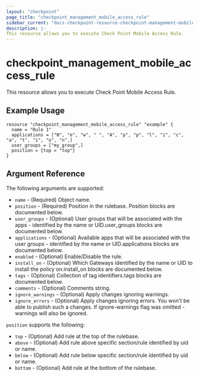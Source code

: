```yaml
---
layout: "checkpoint"
page_title: "checkpoint_management_mobile_access_rule"
sidebar_current: "docs-checkpoint-resource-checkpoint-management-mobile-access-rule"
description: |-
This resource allows you to execute Check Point Mobile Access Rule.
---
```


# checkpoint_management_mobile_access_rule

This resource allows you to execute Check Point Mobile Access Rule.

## Example Usage


```hcl
resource "checkpoint_management_mobile_access_rule" "example" {
  name = "Rule 1"
  applications = ["N", "e", "w", " ", "A", "p", "p", "l", "i", "c", "a", "t", "i", "o", "n",]
  user_groups = ["my_group",]
  position = {top = "top"}
}
```

## Argument Reference

The following arguments are supported:

* `name` - (Required) Object name. 
* `position` - (Required) Position in the rulebase. Position blocks are documented below.
* `user_groups` - (Optional) User groups that will be associated with the apps - identified by the name or UID.user_groups blocks are documented below.
* `applications` - (Optional) Available apps that will be associated with the user groups - identified by the name or UID.applications blocks are documented below.
* `enabled` - (Optional) Enable/Disable the rule. 
* `install_on` - (Optional) Which Gateways identified by the name or UID to install the policy on.install_on blocks are documented below.
* `tags` - (Optional) Collection of tag identifiers.tags blocks are documented below.
* `comments` - (Optional) Comments string. 
* `ignore_warnings` - (Optional) Apply changes ignoring warnings. 
* `ignore_errors` - (Optional) Apply changes ignoring errors. You won't be able to publish such a changes. If ignore-warnings flag was omitted - warnings will also be ignored.

`position` supports the following:

* `top` - (Optional) Add rule at the top of the rulebase.
* `above` - (Optional) Add rule above specific section/rule identified by uid or name.
* `below` - (Optional) Add rule below specific section/rule identified by uid or name.
* `bottom` - (Optional) Add rule at the bottom of the rulebase.

